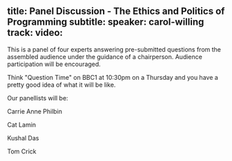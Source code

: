 title: Panel Discussion - The Ethics and Politics of Programming
subtitle: 
speaker: carol-willing
track: 
video:
---
This is a panel of four experts answering pre-submitted questions from the assembled audience under the guidance of a chairperson. Audience participation will be encouraged.

Think "Question Time" on BBC1 at 10:30pm on a Thursday and you have a pretty good idea of what it will be like.

Our panellists will be:

Carrie Anne Philbin

Cat Lamin

Kushal Das

Tom Crick